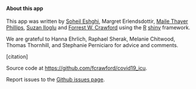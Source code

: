 #### About this app

This app was written by [Soheil Eshghi](http://www.soheileshghi.com/), Margret Erlendsdottir, [Maile Thayer Phillips](https://medicine.yale.edu/profile/maile_phillips/), [Suzan Iloglu](https://medicine.yale.edu/profile/suzan_iloglu/) and [Forrest W. Crawford](http://www.crawfordlab.io) using the [R](http://www.r-project.org) [shiny](http://shiny.rstudio.com/) framework.  

We are grateful to Hanna Ehrlich, Raphael Sherak,  Melanie Chitwood, Thomas Thornhill, and Stephanie Perniciaro for advice and comments.  

[citation]

Source code at <https://github.com/fcrawford/covid19_icu>. 

Report issues to the [Github issues page](https://github.com/fcrawford/covid19_icu/issues). 






